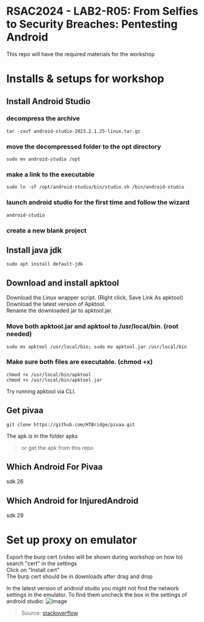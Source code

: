 # RSAC2024 - LAB2-R05​: From Selfies to Security Breaches: Pentesting Android
This repo will have the required materials for the workshop

# Installs & setups for workshop

## Install Android Studio

### decompress the archive

`tar -zxvf android-studio-2023.2.1.25-linux.tar.gz`

### move the decompressed folder to the opt directory

`sudo mv android-studio /opt`

### make a link to the executable

`sudo ln -sf /opt/android-studio/bin/studio.sh /bin/android-studio`

### launch android studio for the first time and follow the wizard

`android-studio`

### create a new blank project

## Install java jdk

`sudo apt install default-jdk`

## Download and install apktool

Download the Linux wrapper script. (Right click, Save Link As apktool)  
Download the latest version of Apktool.  
Rename the downloaded jar to apktool.jar.  

### Move both apktool.jar and apktool to /usr/local/bin. (root needed)

`sudo mv apktool /usr/local/bin; sudo mv apktool.jar /usr/local/bin`  

### Make sure both files are executable. (chmod +x)

`chmod +x /usr/local/bin/apktool`  
`chmod +x /usr/local/bin/apktool.jar`  

Try running apktool via CLI.

## Get pivaa

`git clone https://github.com/HTBridge/pivaa.git`  

The apk is in the folder apks  

> or get the apk from this repo

## Which Android For Pivaa

sdk 26

## Which Android for InjuredAndroid

sdk 29

# Set up proxy on emulator

Export the burp cert (video will be shown during workshop on how to)  
search "cert" in the settings  
Click on "Install cert"  
The burp cert should be in downloads after drag and drop  

In the latest version of android studio you might not find the network settings in the emulator.
To find them uncheck the box in the settings of android studio:
![image](https://github.com/CSbyGB/RSAC2024/assets/96747355/d4d7324c-08a6-48b6-be52-71e2ab2f6c8b)

> Source: [stackoverflow](https://stackoverflow.com/questions/70972106/how-to-configure-proxy-in-emulators-in-new-versions-of-android-studio)

